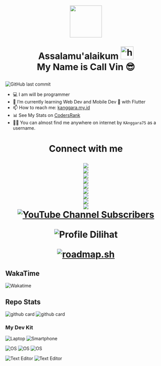 <h1 align="center">
  <img src="https://avatars.githubusercontent.com/kanggara75" width=100px/>

Assalamu'alaikum <img src="https://user-images.githubusercontent.com/1303154/88677602-1635ba80-d120-11ea-84d8-d263ba5fc3c0.gif" width="40px" alt="hi"><br>My Name is Call Vin 😎</h1>

![GitHub last commit](https://img.shields.io/github/last-commit/kanggara75/kanggara75?color=blue&label=Last%20Update&style=for-the-badge)

- 💻 I am will be programmer
- 🌱 I’m currently learning Web Dev and Mobile Dev 📱 with Flutter
- 📫 How to reach me: [kanggara.my.id](https://kanggara.my.id)
- 📊 See My Stats on [CodersRank](https://profile.codersrank.io/user/kanggara)
- 🕵️‍♂️ You can almost find me anywhere on internet by `KAnggara75` as a username.

<h1 align="center"> Connect with me
<p align="center">
<a href="https://www.codewars.com/users/kanggara75"><img src="https://www.codewars.com/users/kanggara75/badges/small"/></a>
<br>
<a href="https://stackoverflow.com/cv/kanggara75"><img src="https://img.shields.io/badge/Stackoverflow-Call_Vin-ef8236?style=for-the-badge&logo=stackoverflow&logoColor=ef8236"/></a>
<br>
<a href="https://instagram.com/kanggara75"><img src="https://img.shields.io/badge/Instagram-Call_Vin-E4405F?style=for-the-badge&logo=instagram"/></a>
<br>
<a href="https://facebook.com/kanggara75"><img src="https://img.shields.io/badge/Facebook-Call_Vin-4267B2?style=for-the-badge&logo=facebook&logoColor=4267B2"/></a>
<br>
<a href="https://t.me/kanggara75"><img src="https://img.shields.io/badge/Telegram-Call_Vin-0088cc?style=for-the-badge&logo=telegram&logoColor=0088cc"/></a>
<br>
<a href="https://twitter.com/kanggara75"><img src="https://img.shields.io/badge/Twitter-Call_Vin-1DA1F2?style=for-the-badge&logo=twitter&logoColor=1DA1F2"/></a>
<br>
<a href="https://www.linkedin.com/in/kanggara75"><img src="https://img.shields.io/badge/Linkedin-Call_Vin-0072b1?style=for-the-badge&logo=linkedin&logoColor=0072b1"/></a>
<br>
<a href="https://github.com/in/kanggara75"><img src="https://img.shields.io/badge/Github-Call_Vin-fafafa?style=for-the-badge&logo=github"/></a>
<br>
<a href="https://dev.to/kanggara75"><img src="https://img.shields.io/badge/Dev-Call_Vin-000000?style=for-the-badge&logo=devdotto&logoColor=000000"/></a>
<br>
<a href="https://youtube.com/@KAnggara75"><img alt="YouTube Channel Subscribers" src="https://img.shields.io/youtube/channel/subscribers/UCt8g8m9iw39HB7Hb_m43BBQ?color=FF0000&label=Youtube&logo=youtube&logoColor=FF0000&style=for-the-badge"/></a>
<br>
</p>

![Profile Dilihat](https://komarev.com/ghpvc/?username=kanggara75&color=blue&style=for-the-badge&label=Profile+Dilihat)

[![roadmap.sh](https://roadmap.sh/card/tall/64b818a36a01543ae2de5ef2?variant=dark)](https://roadmap.sh)

## WakaTime

![Wakatime](https://wakatime.com/share/@kanggara75/d06cb2b4-cc77-47d3-aa5d-7b2ff0310feb.svg)

## Repo Stats

![github card](https://github-readme-stats.vercel.app/api/pin/?username=kanggara75&repo=TheSiS&theme=dark)
![github card](https://github-readme-stats.vercel.app/api/pin/?username=pakaiwa&repo=api&theme=dark)

### My Dev Kit

![Laptop](https://img.shields.io/badge/Hewlett_Packard-840_G2-blue?link=https://www.hp.com&link=https://support.hp.com/id-en/document/c04552057?&logo=hp&logoColor=blue)
![Smartphone](https://img.shields.io/badge/Xperia-1-purple?&logo=sony&logoColor=blue)

![OS](https://img.shields.io/badge/Primary_OS-MacOS-blue?&logo=macos)
![OS](https://img.shields.io/badge/Secondary_OS-Windows-blue?&logo=windows)
![OS](https://img.shields.io/badge/Other_OS-Linux-blue?&logo=linux)

![Text Editor](https://img.shields.io/badge/Text_Editor-Visual_Studio_Code-blue?&logo=visualstudiocode&logoColor=blue)
![Text Editor](https://img.shields.io/badge/Text_Editor-VIM-green?&logo=vim&logoColor=green)
